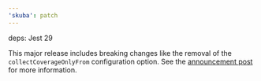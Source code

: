 ```yaml
---
'skuba': patch
---
```


deps: Jest 29

This major release includes breaking changes like the removal of the `collectCoverageOnlyFrom` configuration option. See the [announcement post](https://jestjs.io/blog/2022/08/25/jest-29) for more information.
